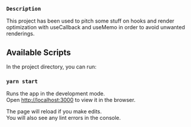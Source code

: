 ### `Description`

This project has been used to pitch some stuff on hooks and render optimization with useCallback and useMemo in order to avoid unwanted renderings.

## Available Scripts

In the project directory, you can run:

### `yarn start`

Runs the app in the development mode.\
Open [http://localhost:3000](http://localhost:3000) to view it in the browser.

The page will reload if you make edits.\
You will also see any lint errors in the console.
